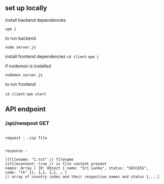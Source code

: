 ## set up locally

install backend  dependencies 

` npm i  `


to run backend 

` node server.js  `

install frontend  dependencies 
`cd client`
` npm i  `


if nodemon is installed

` nodemon server.js  `

to run frontend

`cd client`
`npm start`


## API endpoint

### /api/newpost GET

```

request - .zip file


response -

[{filename: "1.txt" // filename
isfilecontent: true // is file content present
names: Array [ {0: Object { name: "Sri Lanka", status: "SUCCESS", code: "lk" }}, {…}, {…}, … ] 
// array of country codes and their respective names and status },...]

```
